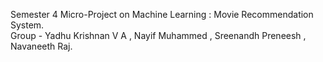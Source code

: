 Semester 4 Micro-Project on Machine Learning : Movie Recommendation System.<br>
Group - Yadhu Krishnan V A , Nayif Muhammed , Sreenandh Preneesh , Navaneeth Raj.
